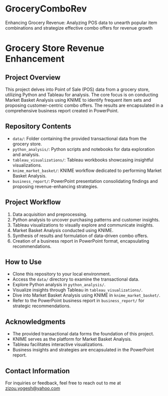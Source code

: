 # GroceryComboRev
Enhancing Grocery Revenue: Analyzing POS data to unearth popular item combinations and strategize effective combo offers for revenue growth

# Grocery Store Revenue Enhancement

## Project Overview
This project delves into Point of Sale (POS) data from a grocery store, utilizing Python and Tableau for analysis. The core focus is on conducting Market Basket Analysis using KNIME to identify frequent item sets and proposing customer-centric combo offers. The results are encapsulated in a comprehensive business report created in PowerPoint.

## Repository Contents
- `data/`: Folder containing the provided transactional data from the grocery store.
- `python_analysis/`: Python scripts and notebooks for data exploration and analysis.
- `tableau_visualizations/`: Tableau workbooks showcasing insightful visualizations.
- `knime_market_basket/`: KNIME workflow dedicated to performing Market Basket Analysis.
- `business_report/`: PowerPoint presentation consolidating findings and proposing revenue-enhancing strategies.

## Project Workflow
1. Data acquisition and preprocessing.
2. Python analysis to uncover purchasing patterns and customer insights.
3. Tableau visualizations to visually explore and communicate insights.
4. Market Basket Analysis conducted using KNIME.
5. Synthesis of results and formulation of data-driven combo offers.
6. Creation of a business report in PowerPoint format, encapsulating recommendations.

## How to Use
- Clone this repository to your local environment.
- Access the `data/` directory to examine the transactional data.
- Explore Python analysis in `python_analysis/`.
- Visualize insights through Tableau in `tableau_visualizations/`.
- Dive into Market Basket Analysis using KNIME in `knime_market_basket/`.
- Refer to the PowerPoint business report in `business_report/` for strategic recommendations.

## Acknowledgments
- The provided transactional data forms the foundation of this project.
- KNIME serves as the platform for Market Basket Analysis.
- Tableau facilitates interactive visualizations.
- Business insights and strategies are encapsulated in the PowerPoint report.

## Contact Information
For inquiries or feedback, feel free to reach out to me at zizou.yogesh@yahoo.com
